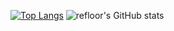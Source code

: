 [![Top Langs](https://github-readme-stats.vercel.app/api/top-langs/?username=refloor)](https://github.com/refloor/github-readme-stats)
![refloor's GitHub stats](https://github-readme-stats.vercel.app/api?username=refloor&show_icons=true&theme=tokyonight)
<!--
**refloor/refloor** is a ✨ _special_ ✨ repository because its `README.md` (this file) appears on your GitHub profile.

Here are some ideas to get you started:

- 🔭 I’m currently working on ...
- 🌱 I’m currently learning ...
- 👯 I’m looking to collaborate on ...
- 🤔 I’m looking for help with ...
- 💬 Ask me about ...
- 📫 How to reach me: ...
- 😄 Pronouns: ...
- ⚡ Fun fact: ...
-->
